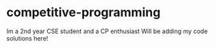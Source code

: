 # competitive-programming
Im a 2nd year CSE student and a CP enthusiast
Will be adding my code solutions here!

